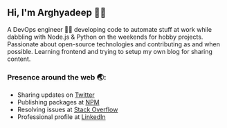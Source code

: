 ## Hi, I'm Arghyadeep 👋🏼

A DevOps engineer 👨‍💻 developing code to automate stuff at work while dabbling with Node.js & Python on the weekends for hobby projects. Passionate about open-source technologies and contributing as and when possible. Learning frontend and trying to setup my own blog for sharing content.

### Presence around the web 🌏:
- Sharing updates on <a href="https://twitter.com/arghyadeep_k">Twitter</a>
- Publishing packages at <a href="https://www.npmjs.com/~arghyadeep">NPM</a>
- Resolving issues at <a href="https://stackoverflow.com/users/9647762/arghya">Stack Overflow</a>
- Professional profile at <a href="https://www.linkedin.com/in/arghyadeep-kundu/">LinkedIn</a>  

<!--Here are some ideas to get you started:


- 🔭 I’m currently working on ...
- 🌱 I’m currently learning ...
- 👯 I’m looking to collaborate on ...
- 🤔 I’m looking for help with ...
- 💬 Ask me about ...
- 📫 How to reach me: ...
- 😄 Pronouns: ...
- ⚡ Fun fact: ...

-->
